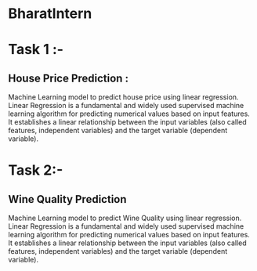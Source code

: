 # BharatIntern
# Task 1 :-
## House Price Prediction :
Machine Learning model to predict house price using linear regression. Linear Regression is a fundamental and widely used supervised machine learning algorithm for predicting numerical values based on input features. It establishes a linear relationship between the input variables (also called features, independent variables) and the target variable (dependent variable).

# Task 2:-
## Wine Quality Prediction
Machine Learning model to predict Wine Quality using linear regression. Linear Regression is a fundamental and widely used supervised machine learning algorithm for predicting numerical values based on input features. It establishes a linear relationship between the input variables (also called features, independent variables) and the target variable (dependent variable).
